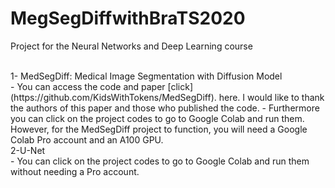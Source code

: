 # MegSegDiffwithBraTS2020
Project for the Neural Networks and Deep Learning course

<aside>
<br>1- MedSegDiff: Medical Image Segmentation with Diffusion Model </br>
  - You can access the code and paper [click](https://github.com/KidsWithTokens/MedSegDiff). here. I would like to thank the authors of this paper and those who published the code.
  - Furthermore you can click on the project codes to go to Google Colab and run them. However, for the MedSegDiff project to function, you will need a Google Colab Pro account and an A100 GPU.
<br>2-U-Net</br>
  - You can click on the project codes to go to Google Colab and run them without needing a Pro account.


